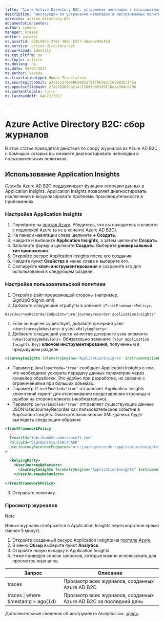 ```yaml
---
title: "Azure Active Directory B2C: устранение неполадок в пользовательских политиках | Документация Майкрософт"
description: "Инструкции по устранению неполадок в настраиваемых политиках Azure Active Directory B2C"
services: active-directory-b2c
documentationcenter: 
author: saeeda
manager: krassk
editor: parakhj
ms.assetid: 658c597e-3787-465e-b377-26aebc94e46d
ms.service: active-directory-b2c
ms.workload: identity
ms.tgt_pltfrm: na
ms.topic: article
ms.devlang: na
ms.date: 04/04/2017
ms.author: saeeda
ms.translationtype: Human Translation
ms.sourcegitcommit: a3ca1527eee068e952f81f6629d7160803b3f45a
ms.openlocfilehash: 2fa67038f2a214c1569fc65fd9f1beba394cb790
ms.contentlocale: ru-ru
ms.lasthandoff: 04/27/2017

---
```


# <a name="azure-active-directory-b2c-collecting-logs"></a>Azure Active Directory B2C: сбор журналов

В этой статье приводятся действия по сбору журналов из Azure AD B2C, с помощью которых вы сможете диагностировать неполадки в пользовательских политиках.

## <a name="use-application-insights"></a>Использование Application Insights

Служба Azure AD B2C поддерживает функцию отправки данных в Application Insights.  Application Insights позволяет диагностировать исключения и визуализировать проблемы производительности в приложениях.

### <a name="setup-application-insights"></a>Настройка Application Insights

1. Перейдите на [портал Azure](https://portal.azure.com). Убедитесь, что вы находитесь в клиенте с подпиской Azure (а не в клиенте Azure AD B2C).
1. На панели навигации слева щелкните **+ Создать**.
1. Найдите и выберите **Application Insights**, а затем щелкните **Создать**.
1. Заполните форму и щелкните **Создать**. Выберите **универсальный** **тип приложения**.
1. Откройте ресурс Application Insights после его создания.
1. Найдите пункт **Свойства** в меню слева и выберите его.
1. Скопируйте **ключ инструментирования** и сохраните его для использования в следующем разделе.

### <a name="set-up-the-custom-policy"></a>Настройка пользовательской политики

1. Откройте файл проверяющей стороны (например, SignUpOrSignin.xml).
1. Добавьте следующие атрибуты в элемент `<TrustFrameworkPolicy>`.

  ```XML
  UserJourneyRecorderEndpoint="urn:journeyrecorder:applicationinsights"
  ```

1. Если он еще не существует, добавьте дочерний узел `<UserJourneyBehaviors>` в узел `<RelyingParty>`.
2. Добавьте следующий узел в качестве дочернего узла элемента `<UserJourneyBehaviors>`. Обязательно замените `{Your Application Insights Key}` **ключом инструментирования**, полученным в предыдущем разделе.

  ```XML
  <JourneyInsights TelemetryEngine="ApplicationInsights" InstrumentationKey="{Your Application Insights Key}" DeveloperMode="true" ClientEnabled="false" ServerEnabled="true" TelemetryVersion="1.0.0" />
  ```

  * Параметр `DeveloperMode="true"` сообщает Application Insights о том, что необходимо ускорить передачу данных телеметрии через конвейер обработки. Это удобно при разработке, но связано с ограничениями при больших объемах.
  * Параметр `ClientEnabled="true"` отправляет Application Insights клиентский скрипт для отслеживания представления страницы и ошибок на стороне клиента (необязательно).
  * Параметр `ServerEnabled="true"` отправляет существующие данные JSON UserJourneyRecorder как пользовательское событие в Application Insights.
  Окончательная версия XML-данных будет выглядеть следующим образом:

  ```XML
  <TrustFrameworkPolicy
    ...
    TenantId="fabrikamb2c.onmicrosoft.com"
    PolicyId="SignUpOrSignInWithAAD"
    UserJourneyRecorderEndpoint="urn:journeyrecorder:applicationinsights"
  >
    ...
    <RelyingParty>
      <UserJourneyBehaviors>
        <JourneyInsights TelemetryEngine="ApplicationInsights" InstrumentationKey="{Your Application Insights Key}" DeveloperMode="true" ClientEnabled="false" ServerEnabled="true" TelemetryVersion="1.0.0" />
      </UserJourneyBehaviors>
      ...
  </TrustFrameworkPolicy>
  ```

3. Отправьте политику.

### <a name="see-the-logs"></a>Просмотр журналов

>[!NOTE]
> Новые журналы отобразятся в Application Insights через короткое время (менее 5 минут).

1. Откройте созданный ресурс Application Insights на [портале Azure](https://portal.azure.com).
1. В меню **Обзор** выберите пункт **Analytics**.
1. Откройте новую вкладку в Application Insights
1. Ниже приведен список запросов, которые можно использовать для просмотра журналов.

| Запрос | Описание |
|---------------------|--------------------|
traces | Просмотр всех журналов, созданных Azure AD B2C |
traces \| where timestamp > ago(1d) | Просмотр всех журналов, созданных Azure AD B2C за последний день

Дополнительные сведения об инструменте Analytics см. [здесь](https://docs.microsoft.com/azure/application-insights/app-insights-analytics).





